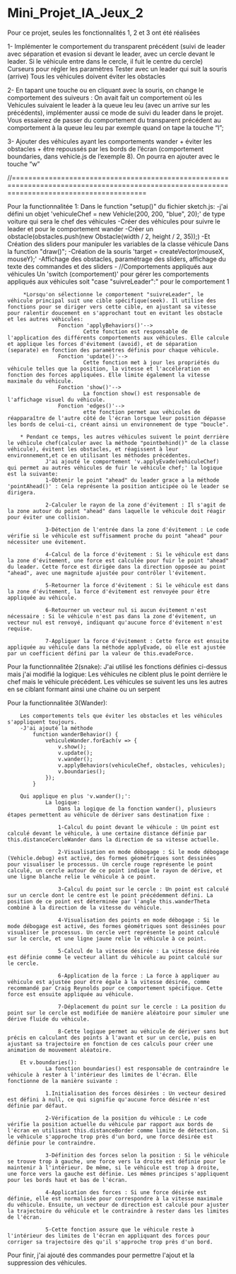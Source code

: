 # Mini_Projet_IA_Jeux_2

Pour ce projet, seules les fonctionnalités 1, 2  et 3 ont été réalisées

1- Implémenter le comportement du transparent précédent (suivi de leader avec séparation et evasion si devant le leader, avec un cercle devant le leader. Si le véhicule entre dans le cercle, il fuit le centre du cercle)
Curseurs pour régler les paramètres
Tester avec un leader qui suit la souris (arrive)
Tous les véhicules doivent éviter les obstacles


2- En tapant une touche ou en cliquant avec la souris, on change le comportement des suiveurs :
On avait fait un comportement où les Vehicules suivaient le leader à la queue leu leu (avec un arrive sur les précédents), implémenter aussi ce mode de suivi du leader dans le projet.
Vous essaierez de passer du comportement du transparent précédent au comportement à la queue leu leu par exemple quand on tape la touche “l”;


3- Ajouter des véhicules ayant les comportements wander + éviter les obstacles + être repoussés par les bords de l’écran (comportement boundaries, dans vehicle.js de l’exemple 8). On pourra en ajouter avec le touche “w”

//=============================================================================================================================================



Pour la functionnalitée 1:
    Dans le function "setup()" du fichier sketch.js:
            -j'ai défini un objet 'vehiculeChef = new Vehicle(200, 200, "blue", 20);' de type voiture qui sera le chef des véhicules
            -Créer des véhicules pour suivre le leader et pour le comportement wander
            -Créer un obstacle(obstacles.push(new Obstacle(width / 2, height / 2, 35));)
            -Et Création des sliders pour manipuler les variables de la classe véhicule
    Dans la function "draw()";
            -Création de la souris 'target = createVector(mouseX, mouseY);'
            -Affichage des obstacles, paramétrage des sliders, affichage du texte des commandes et des sliders
            -
            //Comportements appliqués aux véhicules
            Un 'switch (comportement)' pour gérer les comportements appliqués aux véhicules soit "case "suivreLeader":" pour le comportement 1

         *Lorsqu'on sélectionne le comportement "suivreLeader", le véhicule principal suit une cible spécifique(seek). Il utilise des fonctions pour se diriger vers cette cible, en ajustant sa vitesse pour ralentir doucement en s'approchant tout en evitant les obstacle et les autres véhicules:
                    Fonction 'applyBehaviors()'--> 
                            Cette fonction est responsable de l'application des différents comportements aux véhicules. Elle calcule et applique les forces d'évitement (avoid), et de séparation (separate) en fonction des paramètres définis pour chaque véhicule.
                    Fonction 'update()'--> 
                            Cette fonction met à jour les propriétés du véhicule telles que la position, la vitesse et l'accélération en fonction des forces appliquées. Elle limite également la vitesse maximale du véhicule.
                    Fonction 'show()'--> 
                            La fonction show() est responsable de l'affichage visuel du véhicule.
                    Fonction 'edges()'-->
                            ette fonction permet aux véhicules de réapparaître de l'autre côté de l'écran lorsque leur position dépasse les bords de celui-ci, créant ainsi un environnement de type "boucle".

        * Pendant ce temps, les autres véhicules suivent le point derrière le véhicule chef(calculer avec la méthode "pointbehind()" de la classe véhicule), évitent les obstacles, et réagissent à leur environnement,et ce en utilisant les méthodes précédentes.
                J'ai ajouté le comportement 'v.applyEvade(vehiculeChef) qui permet au autres véhicules de fuir le véhicule chef;' la logique est la suivante:
                1-Obtenir le point "ahead" du leader grace a la méthode 'pointAhead()' : Cela représente la position anticipée où le leader se dirigera.

                2-Calculer le rayon de la zone d'évitement : Il s'agit de la zone autour du point "ahead" dans laquelle le véhicule doit réagir pour éviter une collision.

                3-Détection de l'entrée dans la zone d'évitement : Le code vérifie si le véhicule est suffisamment proche du point "ahead" pour nécessiter une évitement.

                4-Calcul de la force d'évitement : Si le véhicule est dans la zone d'évitement, une force est calculée pour fuir le point "ahead" du leader. Cette force est dirigée dans la direction opposée au point "ahead", avec une magnitude ajustée pour contrôler l'évitement.

                5-Retourner la force d'évitement : Si le véhicule est dans la zone d'évitement, la force d'évitement est renvoyée pour être appliquée au véhicule.

                6-Retourner un vecteur nul si aucun évitement n'est nécessaire : Si le véhicule n'est pas dans la zone d'évitement, un vecteur nul est renvoyé, indiquant qu'aucune force d'évitement n'est requise.

                7-Appliquer la force d'évitement : Cette force est ensuite appliquée au véhicule dans la méthode applyEvade, où elle est ajustée par un coefficient défini par la valeur de this.evadeForce.


Pour la functionnalitée 2(snake):
        J'ai utilisé les fonctions définies ci-dessus mais j'ai modifié la logique:
        Les véhicules ne ciblent plus le point derrière le chef mais le véhicule précédent.
        Les véhicules se suivent les uns les autres en se ciblant formant ainsi une chaine ou un serpent



Pour la functionnalitée 3(Wander):

        Les comportements tels que éviter les obstacles et les véhicules s'appliquent toujours.
        -J'ai ajouté la méthode 
            function wanderBehavior() {
                vehiculeWander.forEach(v => {
                    v.show();
                    v.update();
                    v.wander();
                    v.applyBehaviors(vehiculeChef, obstacles, vehicules);
                    v.boundaries();
                });
            }
        
        Qui applique en plus 'v.wander();':
                La logique:  
                    Dans la logique de la fonction wander(), plusieurs étapes permettent au véhicule de dériver sans destination fixe :

                    1-Calcul du point devant le véhicule : Un point est calculé devant le véhicule, à une certaine distance définie par this.distanceCercleWander dans la direction de sa vitesse actuelle.

                    2-Visualisation en mode débogage : Si le mode débogage (Vehicle.debug) est activé, des formes géométriques sont dessinées pour visualiser le processus. Un cercle rouge représente le point calculé, un cercle autour de ce point indique le rayon de dérive, et une ligne blanche relie le véhicule à ce point.

                    3-Calcul du point sur le cercle : Un point est calculé sur un cercle dont le centre est le point précédemment défini. La position de ce point est déterminée par l'angle this.wanderTheta combiné à la direction de la vitesse du véhicule.

                    4-Visualisation des points en mode débogage : Si le mode débogage est activé, des formes géométriques sont dessinées pour visualiser le processus. Un cercle vert représente le point calculé sur le cercle, et une ligne jaune relie le véhicule à ce point.

                    5-Calcul de la vitesse désirée : La vitesse désirée est définie comme le vecteur allant du véhicule au point calculé sur le cercle.

                    6-Application de la force : La force à appliquer au véhicule est ajustée pour être égale à la vitesse désirée, comme recommandé par Craig Reynolds pour ce comportement spécifique. Cette force est ensuite appliquée au véhicule.

                    7-Déplacement du point sur le cercle : La position du point sur le cercle est modifiée de manière aléatoire pour simuler une dérive fluide du véhicule.

                    8-Cette logique permet au véhicule de dériver sans but précis en calculant des points à l'avant et sur un cercle, puis en ajustant sa trajectoire en fonction de ces calculs pour créer une animation de mouvement aléatoire.

        Et v.boundaries():
                La fonction boundaries() est responsable de contraindre le véhicule à rester à l'intérieur des limites de l'écran. Elle fonctionne de la manière suivante :

                1.Initialisation des forces désirées : Un vecteur desired est défini à null, ce qui signifie qu'aucune force désirée n'est définie par défaut.

                2-Vérification de la position du véhicule : Le code vérifie la position actuelle du véhicule par rapport aux bords de l'écran en utilisant this.distanceBorder comme limite de détection. Si le véhicule s'approche trop près d'un bord, une force désirée est définie pour le contraindre.

                3-Définition des forces selon la position : Si le véhicule se trouve trop à gauche, une force vers la droite est définie pour le maintenir à l'intérieur. De même, si le véhicule est trop à droite, une force vers la gauche est définie. Les mêmes principes s'appliquent pour les bords haut et bas de l'écran.

                4-Application des forces : Si une force désirée est définie, elle est normalisée pour correspondre à la vitesse maximale du véhicule. Ensuite, un vecteur de direction est calculé pour ajuster la trajectoire du véhicule et le contraindre à rester dans les limites de l'écran.

                5-Cette fonction assure que le véhicule reste à l'intérieur des limites de l'écran en appliquant des forces pour corriger sa trajectoire dès qu'il s'approche trop près d'un bord.



Pour finir, j'ai ajouté des commandes pour permettre l'ajout et la suppression des véhicules.



